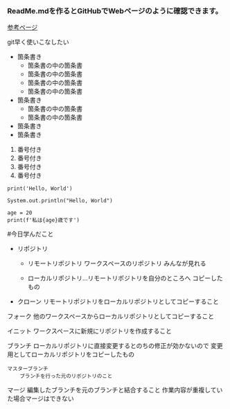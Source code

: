 ### ReadMe.mdを作るとGitHubでWebページのように確認できます。

[参考ページ](https://qiita.com/tbpgr/items/989c6badefff69377da7)

git早く使いこなしたい
- 箇条書き
    - 箇条書の中の箇条書
    - 箇条書の中の箇条書
    - 箇条書の中の箇条書
    - 箇条書の中の箇条書
- 箇条書き
    - 箇条書の中の箇条書
    - 箇条書の中の箇条書
- 箇条書き
- 箇条書き

1. 番号付き
1. 番号付き
1. 番号付き
1. 番号付き


```
print('Hello, World')
```
```
System.out.println("Hello, World")
```
```
age = 20
print(f'私は{age}歳です')
```

#今日学んだこと
- リポジトリ
	- リモートリポジトリ
    ワークスペースのリポジトリ
					  みんなが見れる

	- ローカルリポジトリ…リモートリポジトリを自分のところへ
					  コピーしたもの

- クローン
	リモートリポジトリをローカルリポジトリとしてコピーすること

フォーク
	他のワークスペースからローカルリポジトリとしてコピーすること

イニット
	ワークスペースに新規にリポジトリを作成すること

ブランチ
	ローカルリポジトリに直接変更するとのちの修正が効かないので
	変更用としてローカルリポジトリをコピーしたもの

	マスターブランチ
		ブランチを行った元のリポジトリのこと

マージ
	編集したブランチを元のブランチと結合すること
		作業内容が重複していた場合マージはできない